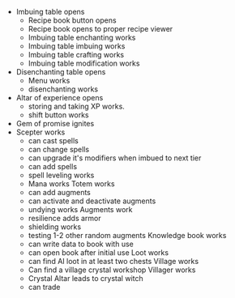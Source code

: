 * Imbuing table opens
  * Recipe book button opens
  * Recipe book opens to proper recipe viewer
  * Imbuing table enchanting works
  * Imbuing table imbuing works
  * Imbuing table crafting works
  * Imbuing table modification works
* Disenchanting table opens
  * Menu works
  * disenchanting works
* Altar of experience opens
  * storing and taking XP works.
  * shift button works
* Gem of promise ignites
* Scepter works
  * can cast spells
  * can change spells
  * can upgrade it's modifiers when imbued to next tier
  * can add spells
  * spell leveling works
  * Mana works
Totem works
  * can add augments
  * can activate and deactivate augments
  * undying works
Augments work
  * resilience adds armor
  * shielding works
  * testing 1-2 other random augments
Knowledge book works
  * can write data to book with use
  * can open book after initial use
Loot works
  * can find AI loot in at least two chests
Village works
  * Can find a village crystal workshop
Villager works
  * Crystal Altar leads to crystal witch
  * can trade
